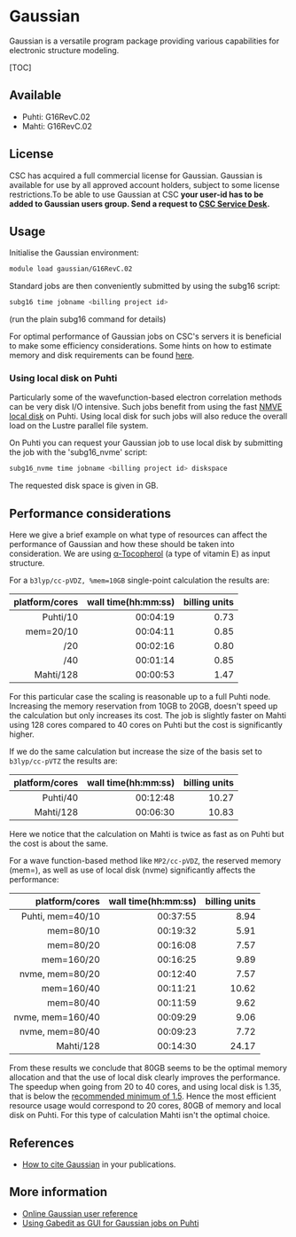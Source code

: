# Gaussian

Gaussian is a versatile program package providing various capabilities for electronic
structure modeling.

[TOC]

## Available

- Puhti: G16RevC.02
- Mahti: G16RevC.02

## License

CSC has acquired a full commercial license for Gaussian. Gaussian is available for use by
all approved account holders, subject to some license restrictions.To be able to use
Gaussian at CSC **your user-id has to be added to Gaussian users group. Send a request to
[CSC Service Desk](../support/contact.md).**

## Usage

Initialise the Gaussian environment:

```bash
module load gaussian/G16RevC.02
```

Standard jobs are then conveniently submitted by using the subg16 script:

```bash
subg16 time jobname <billing project id>
```

(run the plain subg16 command for details)

For optimal performance of Gaussian jobs on CSC's servers it is beneficial to make some
efficiency considerations. Some hints on how to estimate memory and disk requirements can
be found [here](http://gaussian.com/running/?tabid=3).

### Using local disk on Puhti

Particularly some of the wavefunction-based electron correlation methods can
be very disk I/O intensive. Such jobs benefit from using the fast [NMVE local
disk](../../computing/running/creating-job-scripts-puhti/#local-storage) on
Puhti. Using local disk for such jobs will also reduce the overall load on the
Lustre parallel file system.

On Puhti you can request your Gaussian job to use local disk by submitting the
job with the 'subg16_nvme' script:

```bash
subg16_nvme time jobname <billing project id> diskspace
```

The requested disk space is given in GB.

## Performance considerations

Here we give a brief example on what type of resources can affect the performance
of Gaussian and how these should be taken into consideration. We are using
[α-Tocopherol](https://en.wikipedia.org/wiki/%CE%91-Tocopherol) (a type of vitamin
E) as input structure.

For a `b3lyp/cc-pVDZ, %mem=10GB` single-point calculation the results are:

| platform/cores      | wall time(hh:mm:ss) |  billing units       |
| ------------------: | ------------------: |  ------------------: |
| Puhti/10            | 00:04:19            |  0.73                |
| mem=20/10           | 00:04:11            |  0.85                |
|      /20            | 00:02:16            |  0.80                |
|      /40            | 00:01:14            |  0.85                |
| Mahti/128           | 00:00:53            |  1.47                |

For this particular case the scaling is reasonable up to a full Puhti node. Increasing
the memory reservation from 10GB to 20GB, doesn't speed up the calculation but only
increases its cost. The job is slightly faster on Mahti using 128 cores compared to
40 cores on Puhti but the cost is significantly higher.

If we do the same calculation but increase the size of the basis set to `b3lyp/cc-pVTZ`
the results are:

| platform/cores      | wall time(hh:mm:ss) |  billing units       |
| ------------------: | ------------------: |  ------------------: |
| Puhti/40            | 00:12:48            |  10.27               |
| Mahti/128           | 00:06:30            |  10.83               |

Here we notice that the calculation on Mahti is twice as fast as on Puhti but the cost
is about the same.

For a  wave function-based method like `MP2/cc-pVDZ`, the reserved memory (mem=), as
well as use of local disk (nvme) significantly affects the performance:

| platform/cores      | wall time(hh:mm:ss) |  billing units       |
| ------------------: | ------------------: |  ------------------: |
| Puhti, mem=40/10    | 00:37:55            |  8.94                |
|        mem=80/10    | 00:19:32            |  5.91                |
|        mem=80/20    | 00:16:08            |  7.57                |
|        mem=160/20   | 00:16:25            |  9.89                |
|  nvme, mem=80/20    | 00:12:40            |  7.57                |
|        mem=160/40   | 00:11:21            | 10.62                |
|        mem=80/40    | 00:11:59            |  9.62                |
|  nvme, mem=160/40   | 00:09:29            |  9.06                |
|  nvme, mem=80/40    | 00:09:23            |  7.72                |
| Mahti/128           | 00:14:30            | 24.17                |

From these results we conclude that 80GB seems to be the optimal memory allocation and
that the use of local disk clearly improves the performance. The speedup when going from
20 to 40 cores, and using local disk is 1.35, that is below the [recommended minimum of
1.5](../../accounts/how-to-access-mahti-large-partition/#scalability-testing). Hence the
most efficient resource usage would correspond to 20 cores, 80GB of memory and local disk
on Puhti. For this type of calculation Mahti isn't the optimal choice.

## References

- [How to cite Gaussian](http://gaussian.com/citation_b01/) in your publications.

## More information

- [Online Gaussian user reference](http://gaussian.com/man/)
- [Using Gabedit as GUI for Gaussian jobs on Puhti](../support/tutorials/gabedit_gaussian.md)
